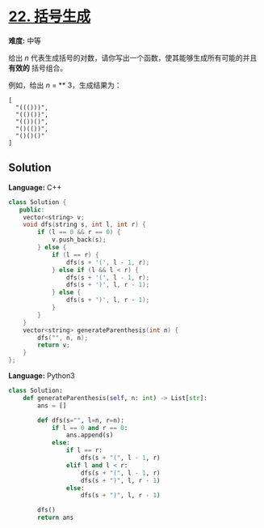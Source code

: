 # [22. 括号生成](https://leetcode-cn.com/problems/generate-parentheses/)

**难度:** 中等

给出 *n* 代表生成括号的对数，请你写出一个函数，使其能够生成所有可能的并且 **有效的** 括号组合。

例如，给出 *n* = ** 3，生成结果为：

```
[
  "((()))",
  "(()())",
  "(())()",
  "()(())",
  "()()()"
]
```

## Solution


**Language:** C++
```C++
class Solution {
   public:
    vector<string> v;
    void dfs(string s, int l, int r) {
        if (l == 0 && r == 0) {
            v.push_back(s);
        } else {
            if (l == r) {
                dfs(s + '(', l - 1, r);
            } else if (l && l < r) {
                dfs(s + '(', l - 1, r);
                dfs(s + ')', l, r - 1);
            } else {
                dfs(s + ')', l, r - 1);
            }
        }
    }
    vector<string> generateParenthesis(int n) {
        dfs("", n, n);
        return v;
    }
};

```

**Language:** Python3
```Python
class Solution:
    def generateParenthesis(self, n: int) -> List[str]:
        ans = []

        def dfs(s="", l=n, r=n):
            if l == 0 and r == 0:
                ans.append(s)
            else:
                if l == r:
                    dfs(s + "(", l - 1, r)
                elif l and l < r:
                    dfs(s + "(", l - 1, r)
                    dfs(s + ")", l, r - 1)
                else:
                    dfs(s + ")", l, r - 1)

        dfs()
        return ans

```